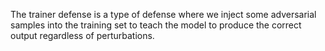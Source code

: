 The trainer defense is a type of defense where we inject some adversarial samples into the training set to teach the model to produce the correct output regardless of perturbations.
